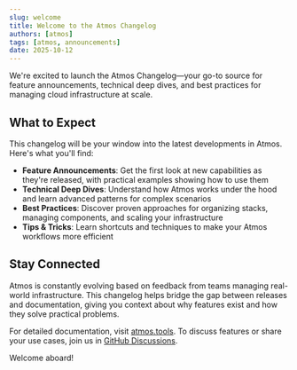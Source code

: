 ```yaml
---
slug: welcome
title: Welcome to the Atmos Changelog
authors: [atmos]
tags: [atmos, announcements]
date: 2025-10-12
---
```


We're excited to launch the Atmos Changelog—your go-to source for feature announcements, technical deep dives, and best practices for managing cloud infrastructure at scale.

<!--truncate-->

## What to Expect

This changelog will be your window into the latest developments in Atmos. Here's what you'll find:

- **Feature Announcements**: Get the first look at new capabilities as they're released, with practical examples showing how to use them
- **Technical Deep Dives**: Understand how Atmos works under the hood and learn advanced patterns for complex scenarios
- **Best Practices**: Discover proven approaches for organizing stacks, managing components, and scaling your infrastructure
- **Tips & Tricks**: Learn shortcuts and techniques to make your Atmos workflows more efficient

## Stay Connected

Atmos is constantly evolving based on feedback from teams managing real-world infrastructure. This changelog helps bridge the gap between releases and documentation, giving you context about why features exist and how they solve practical problems.

For detailed documentation, visit [atmos.tools](https://atmos.tools). To discuss features or share your use cases, join us in [GitHub Discussions](https://github.com/orgs/cloudposse/discussions).

Welcome aboard!
